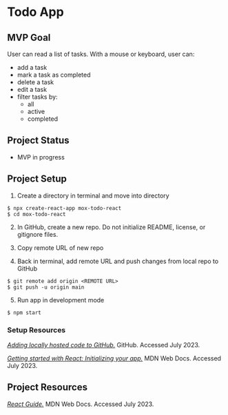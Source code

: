 # Todo App

## MVP Goal

User can read a list of tasks. With a mouse or keyboard, user can:

- add a task
- mark a task as completed
- delete a task
- edit a task
- filter tasks by:
  - all
  - active
  - completed

## Project Status

- MVP in progress

## Project Setup

1. Create a directory in terminal and move into directory

```
$ npx create-react-app mox-todo-react
$ cd mox-todo-react
```

2.  In GitHub, create a new repo. Do not initialize README, license, or gitignore files.

3.  Copy remote URL of new repo

4.  Back in terminal, add remote URL and push changes from local repo to GitHub

```
$ git remote add origin <REMOTE URL>
$ git push -u origin main
```

5. Run app in development mode

```
$ npm start
```

### Setup Resources

[_Adding locally hosted code to GitHub._](https://docs.github.com/en/migrations/importing-source-code/using-the-command-line-to-import-source-code/adding-locally-hosted-code-to-github#adding-a-local-repository-to-github-using-git) GitHub. Accessed July 2023.

[_Getting started with React: Initializing your app._](https://developer.mozilla.org/en-US/docs/Learn/Tools_and_testing/Client-side_JavaScript_frameworks/React_getting_started#initializing_your_app) MDN Web Docs. Accessed July 2023.

## Project Resources

[_React Guide._](https://developer.mozilla.org/en-US/docs/Learn/Tools_and_testing/Client-side_JavaScript_frameworks/React_getting_started) MDN Web Docs. Accessed July 2023.
